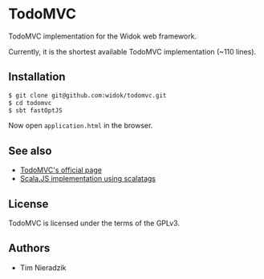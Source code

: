 # TodoMVC
TodoMVC implementation for the Widok web framework.

Currently, it is the shortest available TodoMVC implementation (~110 lines).

## Installation
```bash
$ git clone git@github.com:widok/todomvc.git
$ cd todomvc
$ sbt fastOptJS
```

Now open ``application.html`` in the browser.

## See also
* [TodoMVC's official page](http://todomvc.com/)
* [Scala.JS implementation using scalatags](https://github.com/lihaoyi/workbench-example-app/blob/todomvc/src/main/scala/example/ScalaJSExample.scala)

## License
TodoMVC is licensed under the terms of the GPLv3.

## Authors
- Tim Nieradzik
